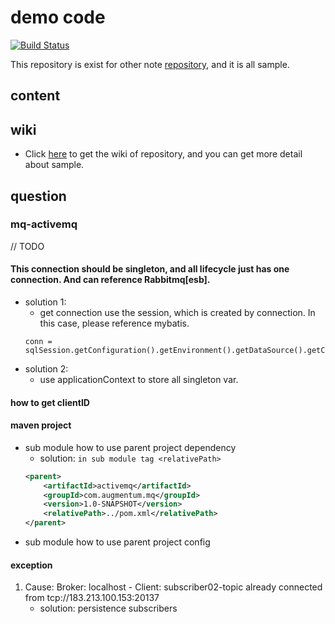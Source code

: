# demo code

[![Build Status](https://travis-ci.com/Alice52/tutorials-sample.svg?branch=feat-test-travis)](#)

This repository is exist for other note [repository](https://github.com/Alice52/java-ocean), and it is all sample.

## content

## wiki

- Click [here](https://github.com/Alice52/DemoCode/wiki) to get the wiki of repository, and you can get more detail about sample.

## question

### mq-activemq

// TODO

#### This connection should be singleton, and all lifecycle just has one connection. And can reference Rabbitmq[esb].

- solution 1:
  - get connection use the session, which is created by connection. In this case, please reference mybatis.
  ```
  conn =  sqlSession.getConfiguration().getEnvironment().getDataSource().getConnection();
  ```
- solution 2:
  - use applicationContext to store all singleton var.

#### how to get clientID

#### maven project

- sub module how to use parent project dependency
  - solution: `in sub module tag <relativePath>`
  ```xml
  <parent>
      <artifactId>activemq</artifactId>
      <groupId>com.augmentum.mq</groupId>
      <version>1.0-SNAPSHOT</version>
      <relativePath>../pom.xml</relativePath>
  </parent>
  ```
- sub module how to use parent project config

#### exception

1. Cause: Broker: localhost - Client: subscriber02-topic already connected from tcp://183.213.100.153:20137
   - solution: persistence subscribers
